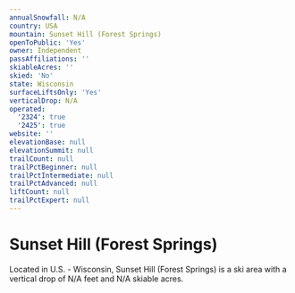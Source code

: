 ```yaml
---
annualSnowfall: N/A
country: USA
mountain: Sunset Hill (Forest Springs)
openToPublic: 'Yes'
owner: Independent
passAffiliations: ''
skiableAcres: ''
skied: 'No'
state: Wisconsin
surfaceLiftsOnly: 'Yes'
verticalDrop: N/A
operated:
  '2324': true
  '2425': true
website: ''
elevationBase: null
elevationSummit: null
trailCount: null
trailPctBeginner: null
trailPctIntermediate: null
trailPctAdvanced: null
liftCount: null
trailPctExpert: null
---
```



# Sunset Hill (Forest Springs)

Located in U.S. - Wisconsin, Sunset Hill (Forest Springs) is a ski area with a vertical drop of N/A feet and N/A skiable acres.
